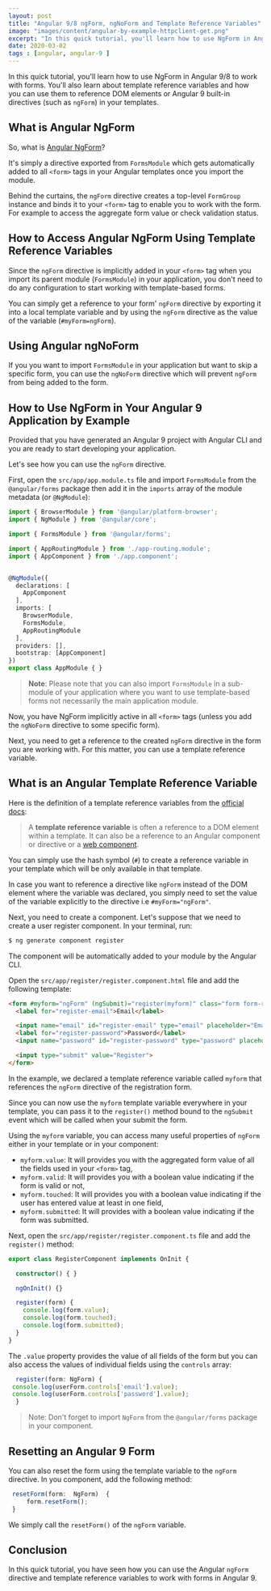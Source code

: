 ```yaml
---
layout: post
title: "Angular 9/8 ngForm, ngNoForm and Template Reference Variables"
image: "images/content/angular-by-example-httpclient-get.png"
excerpt: "In this quick tutorial, you'll learn how to use NgForm in Angular 9/8 to work with forms. You'll also learn about template reference variables and how you can use them to reference DOM elements or Angular built-in directives (such as ngForm) in your templates"
date: 2020-03-02 
tags : [angular, angular-9 ] 
---
```


In this quick tutorial, you'll learn how to use NgForm in Angular 9/8 to work with forms. You'll also learn about template reference variables and how you can use them to reference DOM elements or Angular 9 built-in directives (such as `ngForm`) in your templates.

## What is Angular NgForm

So, what is [Angular NgForm](https://angular.io/api/forms/NgForm)?

It's simply a directive exported from `FormsModule` which gets automatically added to all `<form>` tags in your Angular templates once you import the module.  

Behind the curtains, the `ngForm` directive creates a top-level `FormGroup` instance and binds it to your `<form>` tag to enable you to work with the form. For example to access the aggregate form value or check validation status.

## How to Access Angular NgForm Using Template Reference Variables

Since the `ngForm` directive is implicitly added in your `<form>` tag when you import its parent module (`FormsModule`) in your application, you don't need to do any configuration to start working with template-based forms. 

You can simply get a reference to your form' `ngForm` directive by exporting it into a local template variable and by using the `ngForm` directive as the value of the variable (`#myForm=ngForm`).   


## Using Angular ngNoForm

If you you want to import `FormsModule` in your application but want to skip a specific form, you can use the `ngNoForm` directive which will prevent `ngForm` from being added to the form.
 
## How to Use NgForm in Your Angular 9 Application by Example

Provided that you have generated an Angular 9  project with Angular CLI and you are ready to start developing your application. 

Let's see how you can use the `ngForm` directive.

First, open the `src/app/app.module.ts` file and import `FormsModule` from the `@angular/forms` package then add it in the `imports` array of the module metadata (or `@NgModule`):

```ts
import { BrowserModule } from '@angular/platform-browser';
import { NgModule } from '@angular/core';

import { FormsModule } from '@angular/forms';

import { AppRoutingModule } from './app-routing.module';
import { AppComponent } from './app.component';


@NgModule({
  declarations: [
    AppComponent
  ],
  imports: [
    BrowserModule,
    FormsModule,
    AppRoutingModule
  ],
  providers: [],
  bootstrap: [AppComponent]
})
export class AppModule { }
```

 > **Note**: Please note that you can also import `FormsModule` in a sub-module of your application where you want to use template-based forms not necessarily the main application module.

Now, you have NgForm implicitly active in all `<form>` tags (unless you add the `ngNoForm` directive to some specific form).

Next, you need to get a reference to the created `ngForm` directive in the form you are working with. For this matter, you can use a  template reference variable.

## What is an Angular Template Reference Variable 

Here is the definition of a template reference variables from the [official docs](https://angular.io/guide/template-syntax#ref-vars):

>A  **template reference variable**  is often a reference to a DOM element within a template. It can also be a reference to an Angular component or directive or a  [web component](https://developer.mozilla.org/en-US/docs/Web/Web_Components "MDN: Web Components").

You can simply use the hash symbol (`#`) to create a reference variable in your template which will be only available in that template.

In case you want to reference a directive like `ngForm` instead of the DOM element where the variable was declared, you simply need to set the value of the variable explicitly to the directive i.e `#myForm="ngForm"`. 

Next, you need to create a component. Let's suppose that we need to create a user register component. In your terminal, run:

```bash
$ ng generate component register
```

The component will be automatically added to your module by the Angular CLI.

 Open the `src/app/register/register.component.html` file and add the following template:

```html
<form #myform="ngForm" (ngSubmit)="register(myform)" class="form form-register">
  <label for="register-email">Email</label>

  <input name="email" id="register-email" type="email" placeholder="Email" ngModel required>
  <label for="register-password">Password</label>
  <input name="password" id="register-password" type="password" placeholder="Password" ngModel required>

  <input type="submit" value="Register">
</form>
``` 

In the example, we declared a template reference variable called `myform` that references the `ngForm` directive of the registration form.

Since you can now use the `myform` template variable everywhere in your template, you can pass it to the `register()` method bound to the `ngSubmit` event which will be called when your submit the form.

Using the `myform` variable, you can access many useful properties of `ngForm`  either in your template or in your component:

- `myform.value`: It will provides you with the aggregated form value of all the fields used in your `<form>` tag,  
-  `myform.valid`: It will provides you with a boolean value indicating if the form is valid or not,  
- `myform.touched`: It will provides you with a boolean value indicating if the user has entered value at least in one field,  
- `myform.submitted`: It will provides with a boolean value indicating if the form was submitted. 

Next, open the `src/app/register/register.component.ts` file and  add the `register()` method:

```ts
export class RegisterComponent implements OnInit {

  constructor() { }

  ngOnInit() {}

  register(form) {
    console.log(form.value);
    console.log(form.touched);
    console.log(form.submitted);   
  }
}
```

The `.value` property provides the value of all fields of the form but you can also access the values of individual fields using the `controls` array:

```ts
  register(form: NgForm) {
 console.log(userForm.controls['email'].value);
 console.log(userForm.controls['password'].value);   
  }
```

> Note: Don't forget to import `NgForm` from the `@angular/forms` package in your component.

## Resetting an Angular 9 Form

You can also reset the form using the template variable to the `ngForm` directive. In you component, add the following method:

```ts
 resetForm(form:  NgForm)  { 		 
	 form.resetForm();  
 }
```

We simply call the `resetForm()` of the `ngForm` variable.

## Conclusion

In this quick tutorial, you have seen how you can use the Angular `ngForm` directive and template reference variables to work with forms in Angular 9.


